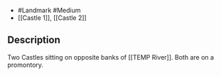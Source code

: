 - #Landmark #Medium 
- [[Castle 1]], [[Castle 2]]
## Description
Two Castles sitting on opposite banks of [[TEMP River]]. Both are on a promontory.
